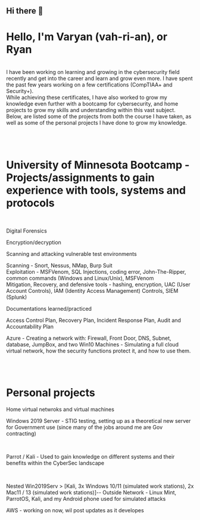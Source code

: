## Hi there 👋
<h1>Hello, I'm Varyan (vah-ri-an), or Ryan </h1> 
<br><body>I have been working on learning and growing in the cybersecurity field recently and get into the career and learn and grow even more. I have spent the past few years working on a few certifications (CompTIAA+ and Security+).<br>
While achieving these certificates, I have also worked to grow my knowledge even further with a bootcamp for cybersecurity, and home projects to grow my skills and understanding within this vast subject. <br>
Below, are listed some of the projects from both the course I have taken, as well as some of the personal projects I have done to grow my knowledge.</body>


<br> <br>
<h1>University of Minnesota Bootcamp - Projects/assignments to gain experience with tools, systems and protocols</h1><br>
<p>Digital Forensics</p>
<p>Encryption/decryption</p>
<p>Scanning and attacking vulnerable test environments</p>
<body>Scanning - Snort, Nessus, NMap, Burp Suit</body><br>
<body>Exploitation - MSFVenom, SQL Injections, coding error, John-The-Ripper, common commands (Windows and Linux/Unix), MSFVenom</body><br>
<body>Mitigation, Recovery, and defensive tools - hashing, encryption, UAC (User Account Controls), IAM (Identity Access Management) Controls, SIEM (Splunk)</body><br>
<p>Documentations learned/practiced</p>
<p>Access Control Plan, Recovery Plan, Incident Response Plan, Audit and Accountability Plan</p>
<p>Azure - Creating a network with: Firewall, Front Door, DNS, Subnet, database, JumpBox, and two Win10 Machines - Simulating a full cloud virtual network, how the security functions protect it, and how to use them. </p>
<br><br>
<h1>Personal projects</h1>
<body>Home virtual netwroks and virtual machines</body> <br>
<p>Windows 2019 Server - STIG testing, setting up as a theoretical new server for Government use (since many of the jobs around me are Gov contracting) </p><br>
<p>Parrot / Kali - Used to gain knowledge on different systems and their benefits within the CyberSec landscape </p><br>
<p>Nested Win2019Serv > [Kali, 3x Windows 10/11 (simulated work stations), 2x Mac11 / 13 (simulated work stations)]-- Outside Network - Linux Mint, ParrotOS, Kali, and my Android phone used for simulated attacks</p>
<body>AWS - working on now, wil post updates as it developes</body><br>
<body></body>
<!--
**VaryanW/VaryanW** is a ✨ _special_ ✨ repository because its `README.md` (this file) appears on your GitHub profile.

Here are some ideas to get you started:

- 🔭 I’m currently working on ...
- 🌱 I’m currently learning ...
- 👯 I’m looking to collaborate on ...
- 🤔 I’m looking for help with ...
- 💬 Ask me about ...
- 📫 How to reach me: ...
- 😄 Pronouns: ...
- ⚡ Fun fact: ...
-->
